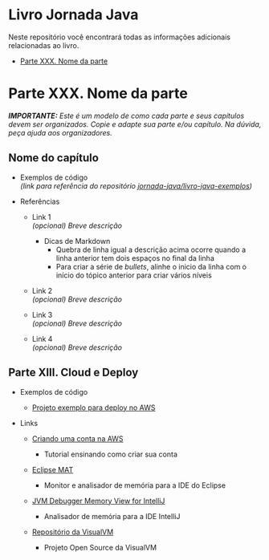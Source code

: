 # Livro Jornada Java

Neste repositório você encontrará todas as informações adicionais relacionadas ao livro.

- [Parte XXX. Nome da parte](#parte-xxx.-nome-da-parte)

# Parte XXX. Nome da parte

***IMPORTANTE:** Este é um modelo de como cada parte e seus capítulos devem ser organizados. Copie e adapte sua parte e/ou capítulo. Na dúvida, peça ajuda aos organizadores.*

## Nome do capítulo

* Exemplos de código  
  *(link para referência do repositório [jornada-java/livro-java-exemplos](https://github.com/jornada-java/livro-java-exemplos))*

* Referências
  
  * Link 1  
    *(opcional) Breve descrição*  
    * Dicas de Markdown
      * Quebra de linha igual a descrição acima ocorre quando a linha anterior tem dois espaços no final da linha
      * Para criar a série de *bullets*, alinhe o inicio da linha com o início do tópico anterior para criar vários níveis

  * Link 2  
   *(opcional) Breve descrição*

  * Link 3  
   *(opcional) Breve descrição*

  * Link 4  
   *(opcional) Breve descrição*
   
## Parte XIII. Cloud e Deploy

* Exemplos de código  
  * [Projeto exemplo para deploy no AWS](https%3A//github.com/jornada-java/livro-java-exemplos/tree/master/Parte%2012%20-%20Cloud%20e%20Deploy/demo)
* Links
 
  * [Criando uma conta na AWS](https://aws.amazon.com/pt/premiumsupport/knowledge-center/create-and-activate-aws-accoun)
    * Tutorial ensinando como criar sua conta  

  * [Eclipse MAT](https://www.eclipse.org/mat/)  
	* Monitor e analisador de memória para a IDE do Eclipse

  * [JVM Debugger Memory View for IntelliJ](https://plugins.jetbrains.com/plugin/8537-jvm-debugger-memory-view) 
	* Analisador de memória para a IDE IntelliJ

  * [Repositório da VisualVM](https://visualvm.github.io/download.html)
	* Projeto Open Source da VisualVM    
